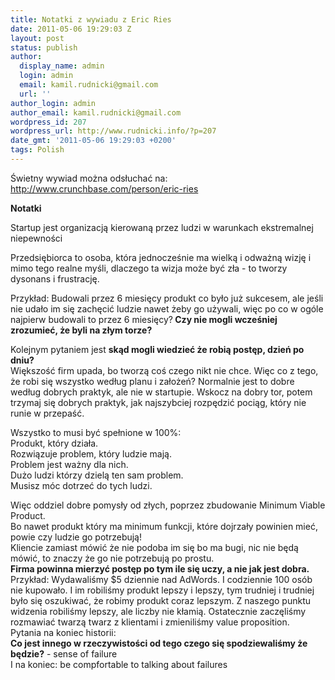 ```yaml
---
title: Notatki z wywiadu z Eric Ries
date: 2011-05-06 19:29:03 Z
layout: post
status: publish
author:
  display_name: admin
  login: admin
  email: kamil.rudnicki@gmail.com
  url: ''
author_login: admin
author_email: kamil.rudnicki@gmail.com
wordpress_id: 207
wordpress_url: http://www.rudnicki.info/?p=207
date_gmt: '2011-05-06 19:29:03 +0200'
tags: Polish
---
```


<p style="text-align: left;">Świetny wywiad można odsłuchać na: <a href="http://www.crunchbase.com/person/eric-ries">http://www.crunchbase.com/person/eric-ries</a></p>
<p><strong>Notatki</strong></p>
<p>Startup jest organizacją kierowaną przez ludzi w warunkach ekstremalnej niepewności</p>
<p>Przedsiębiorca to osoba, która jednocześnie ma wielką i odważną wizję i mimo tego realne myśli, dlaczego ta wizja może być zła - to tworzy dysonans i frustrację.</p>
<p>Przykład: Budowali przez 6 miesięcy produkt co było już sukcesem, ale jeśli nie udało im się zachęcić ludzie nawet żeby go używali, więc po co w ogóle najpierw budowali to przez 6 miesięcy?<strong> Czy nie mogli wcześniej zrozumieć, że byli na złym torze? </strong></p>
<div>Kolejnym pytaniem jest <strong>skąd mogli wiedzieć że robią postęp, dzień po dniu?</strong></div>
<div>Większość firm upada, bo tworzą coś czego nikt nie chce. Więc co z tego, że robi się wszystko według planu i założeń? Normalnie jest to dobre według dobrych praktyk, ale nie w startupie. Wskocz na dobry tor, potem trzymaj się dobrych praktyk, jak najszybciej rozpędzić pociąg, który nie runie w przepaść.</div>
<p>Wszystko to musi być spełnione w 100%:<br />
Produkt, który działa.<br />
Rozwiązuje problem, który ludzie mają.<br />
Problem jest ważny dla nich.<br />
Dużo ludzi którzy dzielą ten sam problem.<br />
Musisz móc dotrzeć do tych ludzi.</p>
<div></div>
<div>Więc oddziel dobre pomysły od złych, poprzez zbudowanie Minimum Viable Product.</div>
<div>Bo nawet produkt który ma minimum funkcji, które dojrzały powinien mieć, powie czy ludzie go potrzebują!</div>
<div>Kliencie zamiast mówić że nie podoba im się bo ma bugi, nic nie będą mówić, to znaczy że go nie potrzebują po prostu.</div>
<div><strong>Firma powinna mierzyć postęp po tym ile się uczy, a nie jak jest dobra.</strong></div>
<div></div>
<div>Przykład: Wydawaliśmy $5 dziennie nad AdWords. I codziennie 100 osób nie kupowało. I im robiliśmy produkt lepszy i lepszy, tym trudniej i trudniej było się oszukiwać, że robimy produkt coraz lepszym. Z naszego punktu widzenia robiliśmy lepszy, ale liczby nie kłamią. Ostatecznie zaczęliśmy rozmawiać twarzą twarz z klientami i zmieniliśmy value proposition.</div>
<div>Pytania na koniec historii:</div>
<div><strong>Co jest innego w rzeczywistości od tego czego się spodziewaliśmy że będzie?</strong> - sense of failure</div>
<div>I na koniec: be compfortable to talking about failures</div>
